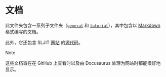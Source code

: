 # 文档

此文件夹包含一系列子文件夹（[`general`](/docs_zh/general/introduction.md) 和 [`tutorial`](/docs_zh/tutorial/01-overview.md)），其中包含以 [Markdown](https://en.wikipedia.org/wiki/Markdown) 格式编写的文档。

此外，它还包含 SLJIT [网站](https://zherczeg.github.io/sljit/) 的[源代码](/docs/website/)。

> [!NOTE]
> 这些文档旨在在 GitHub 上查看时以及由 Docusaurus 处理为网站时都能很好地显示。